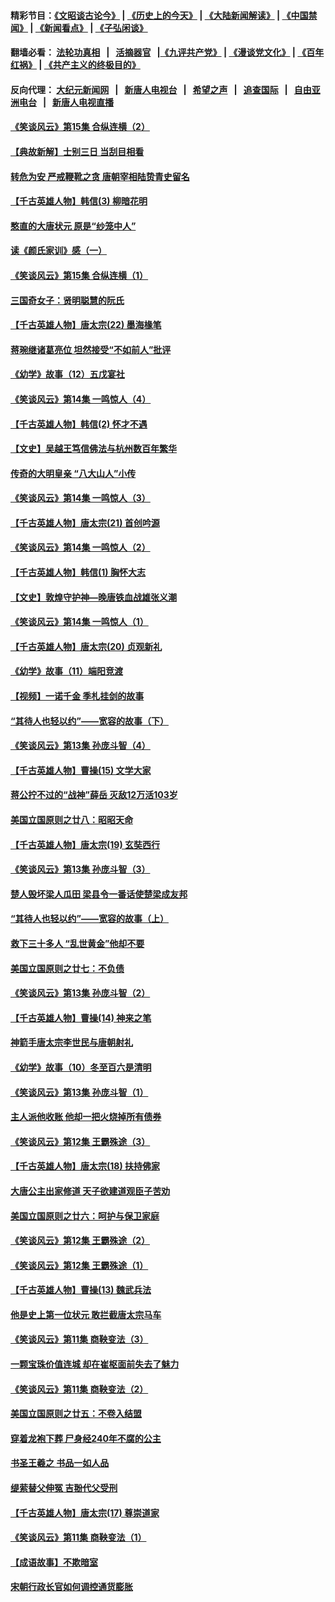 #### 精彩节目：[《文昭谈古论今》](http://134.209.198.168/wenzhao) | [《历史上的今天》](http://134.209.198.168/today-in-history) | [《大陆新闻解读》](http://134.209.198.168/ntdtv-comedy) | [《中国禁闻》](http://134.209.198.168/ntdtv-news) | [《新闻看点》](http://134.209.198.168/news-insight) | [《子弘闲谈》](http://134.209.198.168/zihongxiantan/) 

 #### 翻墙必看： [法轮功真相](http://134.209.198.168:10000/videos/truth.html) &nbsp;&nbsp;|&nbsp;&nbsp; [活摘器官](http://134.209.198.168:10000/videos/res/Organs/) &nbsp;&nbsp;|[《九评共产党》](http://134.209.198.168:10000/videos/jiuping) | [《漫谈党文化》](http://134.209.198.168:10000/videos/mtdwh) | [《百年红祸》](http://134.209.198.168:10000/videos/bnhh) | [《共产主义的终极目的》](http://134.209.198.168:10000/videos/res/zjmd) 

 #### 反向代理： [大纪元新闻网](http://134.209.198.168:10080/) &nbsp;&nbsp;|&nbsp;&nbsp; [新唐人电视台](http://134.209.198.168:8000/) &nbsp;&nbsp;|&nbsp;&nbsp; [希望之声](http://134.209.198.168:8200/) &nbsp;&nbsp;|&nbsp;&nbsp; [追查国际](http://134.209.198.168:10010/) &nbsp;&nbsp;|&nbsp;&nbsp; [自由亚洲电台](http://134.209.198.168:9800/) &nbsp;&nbsp;|&nbsp;&nbsp; [新唐人电视直播](http://134.209.198.168/) 

#### [《笑谈风云》第15集 合纵连横（2）](../pages/nsc975/n11099411.md?t=03160937) 

#### [【典故新解】士别三日 当刮目相看](../pages/nsc975/n11103545.md?t=03160937) 

#### [转危为安 严戒鞭靴之贪 唐朝宰相陆贽青史留名](../pages/nsc975/n11012552.md?t=03160937) 

#### [【千古英雄人物】韩信(3) 柳暗花明](../pages/nsc975/n7547714.md?t=03160937) 

#### [憨直的大唐状元 原是“纱笼中人”](../pages/nsc975/n11080367.md?t=03160937) 

#### [读《颜氏家训》感（一）](../pages/nsc975/n4585779.md?t=03160937) 

#### [《笑谈风云》第15集 合纵连横（1）](../pages/nsc975/n11099313.md?t=03160937) 

#### [三国奇女子：贤明聪慧的阮氏](../pages/nsc975/n4597861.md?t=03160937) 

#### [【千古英雄人物】唐太宗(22) 墨海椽笔](../pages/nsc975/n8059920.md?t=03160937) 

#### [蒋琬继诸葛亮位 坦然接受“不如前人”批评](../pages/nsc975/n11107373.md?t=03160937) 

#### [《幼学》故事（12）五戊宴社](../pages/nsc975/n11025756.md?t=03160937) 

#### [《笑谈风云》第14集 一鸣惊人（4）](../pages/nsc975/n11086167.md?t=03160937) 

#### [【千古英雄人物】韩信(2) 怀才不遇](../pages/nsc975/n7547691.md?t=03160937) 

#### [【文史】吴越王笃信佛法与杭州数百年繁华](../pages/nsc975/n11088991.md?t=03160937) 

#### [传奇的大明皇亲 “八大山人”小传](../pages/nsc975/n11063987.md?t=03160937) 

#### [《笑谈风云》第14集 一鸣惊人（3）](../pages/nsc975/n11086160.md?t=03160937) 

#### [【千古英雄人物】唐太宗(21) 首创吟源](../pages/nsc975/n8059915.md?t=03160937) 

#### [《笑谈风云》第14集 一鸣惊人（2）](../pages/nsc975/n11086149.md?t=03160937) 

#### [【千古英雄人物】韩信(1) 胸怀大志](../pages/nsc975/n7544501.md?t=03160937) 

#### [【文史】敦煌守护神—晚唐铁血战雄张义潮](../pages/nsc975/n11091413.md?t=03160937) 

#### [《笑谈风云》第14集 一鸣惊人（1）](../pages/nsc975/n11086128.md?t=03160937) 

#### [【千古英雄人物】唐太宗(20) 贞观新礼](../pages/nsc975/n8046282.md?t=03160937) 

#### [《幼学》故事（11）端阳竞渡](../pages/nsc975/n11025755.md?t=03160937) 

#### [【视频】一诺千金 季札挂剑的故事](../pages/nsc975/n11087985.md?t=03160937) 

#### [“其待人也轻以约”——宽容的故事（下）](../pages/nsc975/n3744126.md?t=03160937) 

#### [《笑谈风云》第13集 孙庞斗智（4）](../pages/nsc975/n11070236.md?t=03160937) 

#### [【千古英雄人物】曹操(15) 文学大家](../pages/nsc975/n7783350.md?t=03160937) 

#### [蒋公拧不过的“战神”薛岳 灭敌12万活103岁](../pages/nsc975/n11084282.md?t=03160937) 

#### [美国立国原则之廿八：昭昭天命](../pages/nsc975/n11060836.md?t=03160937) 

#### [【千古英雄人物】唐太宗(19) 玄奘西行](../pages/nsc975/n8046276.md?t=03160937) 

#### [《笑谈风云》第13集 孙庞斗智（3）](../pages/nsc975/n11070219.md?t=03160937) 

#### [楚人毁坏梁人瓜田 梁县令一番话使楚梁成友邦](../pages/nsc975/n11079326.md?t=03160937) 

#### [“其待人也轻以约”——宽容的故事（上）](../pages/nsc975/n3743407.md?t=03160937) 

#### [救下三十多人 “乱世黄金”他却不要](../pages/nsc975/n11053639.md?t=03160937) 

#### [美国立国原则之廿七：不负债](../pages/nsc975/n11060818.md?t=03160937) 

#### [《笑谈风云》第13集 孙庞斗智（2）](../pages/nsc975/n11070199.md?t=03160937) 

#### [【千古英雄人物】曹操(14) 神来之笔](../pages/nsc975/n7783346.md?t=03160937) 

#### [神箭手唐太宗李世民与唐朝射礼](../pages/nsc975/n11050034.md?t=03160937) 

#### [《幼学》故事（10）冬至百六是清明](../pages/nsc975/n11025760.md?t=03160937) 

#### [《笑谈风云》第13集 孙庞斗智（1）](../pages/nsc975/n11070158.md?t=03160937) 

#### [主人派他收账 他却一把火烧掉所有债券](../pages/nsc975/n11070431.md?t=03160937) 

#### [《笑谈风云》第12集 王霸殊途（3）](../pages/nsc975/n11058708.md?t=03160937) 

#### [【千古英雄人物】唐太宗(18) 扶持佛家](../pages/nsc975/n8046271.md?t=03160937) 

#### [大唐公主出家修道 天子欲建道观臣子苦劝](../pages/nsc975/n11053988.md?t=03160937) 

#### [美国立国原则之廿六：呵护与保卫家庭](../pages/nsc975/n11056028.md?t=03160937) 

#### [《笑谈风云》第12集 王霸殊途（2）](../pages/nsc975/n11058661.md?t=03160937) 

#### [《笑谈风云》第12集 王霸殊途（1）](../pages/nsc975/n11058612.md?t=03160937) 

#### [【千古英雄人物】曹操(13) 魏武兵法](../pages/nsc975/n7783342.md?t=03160937) 

#### [他是史上第一位状元 敢拦截唐太宗马车](../pages/nsc975/n11064238.md?t=03160937) 

#### [《笑谈风云》第11集 商鞅变法（3）](../pages/nsc975/n11051540.md?t=03160937) 

#### [一颗宝珠价值连城 却在崔枢面前失去了魅力](../pages/nsc975/n11049666.md?t=03160937) 

#### [《笑谈风云》第11集 商鞅变法（2）](../pages/nsc975/n11051527.md?t=03160937) 

#### [美国立国原则之廿五：不卷入结盟](../pages/nsc975/n11049916.md?t=03160937) 

#### [穿着龙袍下葬 尸身经240年不腐的公主](../pages/nsc975/n11058573.md?t=03160937) 

#### [书圣王羲之 书品一如人品](../pages/nsc975/n10961724.md?t=03160937) 

#### [缇萦替父伸冤 吉翂代父受刑](../pages/nsc975/n3780463.md?t=03160937) 

#### [【千古英雄人物】唐太宗(17) 尊崇道家](../pages/nsc975/n8046261.md?t=03160937) 

#### [《笑谈风云》第11集 商鞅变法（1）](../pages/nsc975/n11051459.md?t=03160937) 

#### [【成语故事】不欺暗室](../pages/nsc975/n11056002.md?t=03160937) 

#### [宋朝行政长官如何调控通货膨胀](../pages/nsc975/n11055933.md?t=03160937) 

